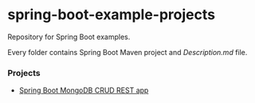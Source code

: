 # spring-boot-example-projects

Repository for Spring Boot examples.

Every folder contains Spring Boot Maven project and *Description.md* file.


### Projects

- [Spring Boot MongoDB CRUD REST app](https://github.com/ivanmmarkovic/spring-boot-example-projects/tree/master/spring-boot-data-mongodb)


